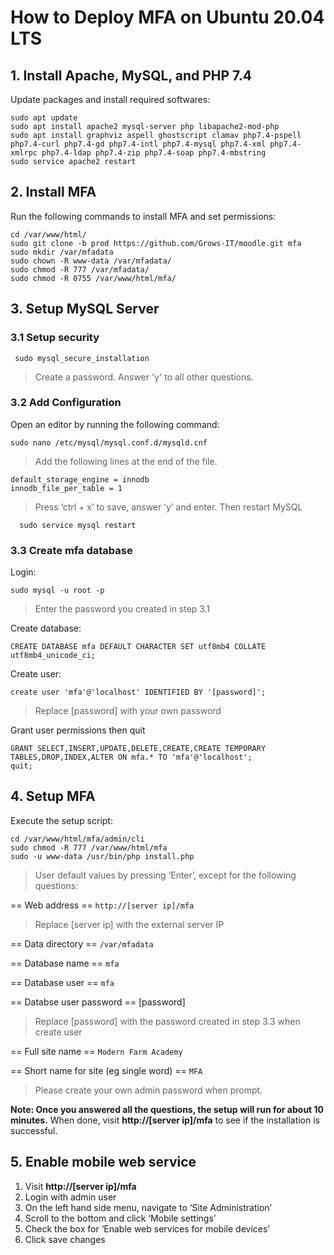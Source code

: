 # How to Deploy MFA on Ubuntu 20.04 LTS
## 1. Install Apache, MySQL, and PHP 7.4
Update packages and install required softwares:

    sudo apt update
    sudo apt install apache2 mysql-server php libapache2-mod-php
    sudo apt install graphviz aspell ghostscript clamav php7.4-pspell php7.4-curl php7.4-gd php7.4-intl php7.4-mysql php7.4-xml php7.4-xmlrpc php7.4-ldap php7.4-zip php7.4-soap php7.4-mbstring
    sudo service apache2 restart
## 2. Install MFA
Run the following commands to install MFA and set permissions:

    cd /var/www/html/
    sudo git clone -b prod https://github.com/Grows-IT/moodle.git mfa
    sudo mkdir /var/mfadata
    sudo chown -R www-data /var/mfadata/
    sudo chmod -R 777 /var/mfadata/
    sudo chmod -R 0755 /var/www/html/mfa/
## 3. Setup MySQL Server
### 3.1 Setup security

     sudo mysql_secure_installation

> Create a password. Answer 'y' to all other questions.

### 3.2 Add Configuration
Open an editor by running the following command:

    sudo nano /etc/mysql/mysql.conf.d/mysqld.cnf
> Add the following lines at the end of the file.

    default_storage_engine = innodb
    innodb_file_per_table = 1

>Press ‘ctrl + x’ to save, answer ‘y’ and enter. Then restart MySQL

      sudo service mysql restart

### 3.3 Create mfa database
Login:

    sudo mysql -u root -p

> Enter the password you created in step 3.1

  Create database:
  

    CREATE DATABASE mfa DEFAULT CHARACTER SET utf8mb4 COLLATE utf8mb4_unicode_ci;

Create user:

    create user 'mfa'@'localhost' IDENTIFIED BY '[password]';
>  Replace [password] with your own password
    
Grant user permissions then quit

    GRANT SELECT,INSERT,UPDATE,DELETE,CREATE,CREATE TEMPORARY TABLES,DROP,INDEX,ALTER ON mfa.* TO 'mfa'@'localhost';
    quit;
    
## 4. Setup MFA
Execute the setup script:

    cd /var/www/html/mfa/admin/cli
    sudo chmod -R 777 /var/www/html/mfa
    sudo -u www-data /usr/bin/php install.php
    
> User default values by pressing ‘Enter’, except for the following questions:

== Web address ==
`http://[server ip]/mfa`
> Replace [server ip] with the external server IP

== Data directory ==
`/var/mfadata`

== Database name ==
`mfa`

== Database user ==
`mfa`

== Databse user password ==
[password]
> Replace [password] with the password created in step 3.3 when create user

== Full site name ==
`Modern Farm Academy`

== Short name for site (eg single word) ==
`MFA`

> Please create your own admin password when prompt.

**Note: Once you answered all the questions, the setup will run for about 10 minutes.** 
When done, visit **http://[server ip]/mfa** to see if the installation is successful.

## 5. Enable mobile web service
1. Visit **http://[server ip]/mfa** 
2. Login with admin user
3. On the left hand side menu, navigate to ‘Site Administration’ 
4. Scroll to the bottom and click ‘Mobile settings’
5. Check the box for ‘Enable web services for mobile devices’
6. Click save changes

